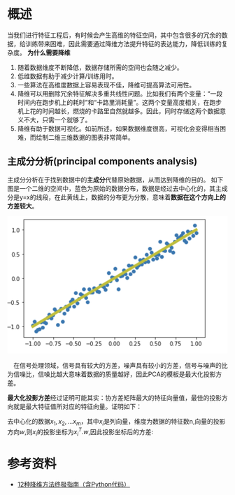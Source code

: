 # 概述
当我们进行特征工程后，有时候会产生高维的特征空间，其中包含很多的冗余的数据，给训练带来困难，因此需要通过降维方法提升特征的表达能力，降低训练的复杂度。
**为什么需要降维**

1. 随着数据维度不断降低，数据存储所需的空间也会随之减少。
2. 低维数据有助于减少计算/训练用时。
3. 一些算法在高维度数据上容易表现不佳，降维可提高算法可用性。
4. 降维可以用删除冗余特征解决多重共线性问题。比如我们有两个变量：“一段时间内在跑步机上的耗时”和“卡路里消耗量”。这两个变量高度相关，在跑步机上花的时间越长，燃烧的卡路里自然就越多。因此，同时存储这两个数据意义不大，只需一个就够了。
5. 降维有助于数据可视化。如前所述，如果数据维度很高，可视化会变得相当困难，而绘制二维三维数据的图表非常简单。


## 主成分分析(principal components analysis)
主成分分析在于找到数据中的**主成分**代替原始数据，从而达到降维的目的。
如下图是一个二维的空间中，蓝色为原始的数据分布，数据是经过去中心化的，其主成分是y=x的线段，在此黄线上，数据的分布更为分散，意味着**数据在这个方向上的方差较大**。

![y=x](resource/6.1.png)

&emsp;在信号处理领域，信号具有较大的方差，噪声具有较小的方差，信号与噪声的比为信噪比，信噪比越大意味着数据的质量越好，因此PCA的模板是最大化投影方差。

**最大化投影方差**经过证明可能其实：协方差矩阵最大的特征向量值，最佳的投影方向就是最大特征值所对应的特征向量。证明如下：

去中心化的数据$x_1, x_2, ... x_m$，其中$x_i$是列向量，维度为数据的特征数n,向量的投影方向$w$,则$x_i$的投影坐标为$x_i^T.w$,因此投影坐标后的方差:





# 参考资料
- [12种降维方法终极指南（含Python代码）](https://zhuanlan.zhihu.com/p/43225794)